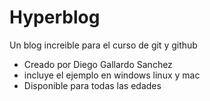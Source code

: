 # Hyperblog
Un blog increible para el curso de git y github
* Creado por Diego Gallardo Sanchez
* incluye el ejemplo en windows linux y mac
* Disponible para todas las edades 
